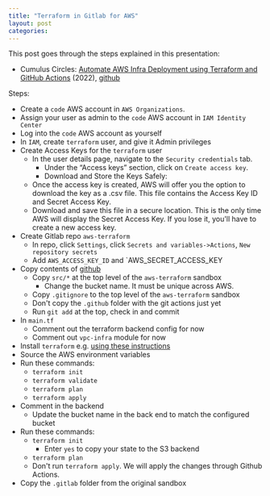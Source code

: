 ```yaml
---
title: "Terraform in Gitlab for AWS"
layout: post
categories: 
---
```


This post goes through the steps explained in this presentation:
* Cumulus Circles: [Automate AWS Infra Deployment using Terraform and GitHub Actions](https://www.youtube.com/watch?v=scecLqTeP3k) (2022), [github](https://github.com/CumulusCycles/AWS_Terraform_CI_CD_demo)

Steps:
* Create a `code` AWS account in `AWS Organizations`.
* Assign your user as admin to the `code` AWS account in `IAM Identity Center`
* Log into the `code` AWS account as yourself
* In `IAM`, create `terraform` user, and give it Admin privileges
* Create Access Keys for the `terraform` user
  * In the user details page, navigate to the `Security credentials` tab.
    * Under the “Access keys” section, click on `Create access key`.
    * Download and Store the Keys Safely:
  * Once the access key is created, AWS will offer you the option to download the key as a .csv file. This file contains the Access Key ID and Secret Access Key.
  * Download and save this file in a secure location. This is the only time AWS will display the Secret Access Key. If you lose it, you'll have to create a new access key.
* Create Gitlab repo `aws-terraform`
  * In repo, click `Settings`, click `Secrets and variables->Actions`, `New repository secrets`
  * Add `AWS_ACCESS_KEY_ID` and `AWS_SECRET_ACCESS_KEY
* Copy contents of [github](https://github.com/CumulusCycles/AWS_Terraform_CI_CD_demo)
  * Copy `src/*` at the top level of the `aws-terraform` sandbox
    * Change the bucket name. It must be unique across AWS.
  * Copy `.gitignore` to the top level of the `aws-terraform` sandbox
  * Don't copy the `.github` folder with the git actions just yet
  * Run `git add` at the top, check in and commit
* In `main.tf`
  * Comment out the terraform backend config for now
  * Comment out `vpc-infra` module for now
* Install `terraform` e.g. [using these instructions](https://www.linuxbuzz.com/install-terraform-on-ubuntu/)
* Source the AWS environment variables
* Run these commands:
  * `terraform init`
  * `terraform validate`
  * `terraform plan`
  * `terraform apply`
* Comment in the backend
  * Update the bucket name in the back end to match the configured bucket
* Run these commands:
  * `terraform init`
    * Enter `yes` to copy your state to the S3 backend
  * `terraform plan`
  * Don't run `terraform apply`. We will apply the changes through Github Actions.
* Copy the `.gitlab` folder from the original sandbox